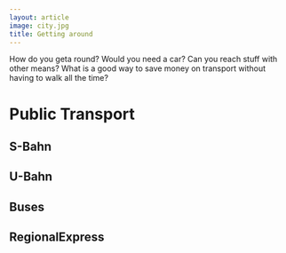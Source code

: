 ```yaml
---
layout: article
image: city.jpg
title: Getting around
---
```


How do you geta round?
Would you need a car?
Can you reach stuff with other means?
What is a good way to save money on transport without having to walk
all the time?

# Public Transport

## S-Bahn

## U-Bahn

## Buses

## RegionalExpress